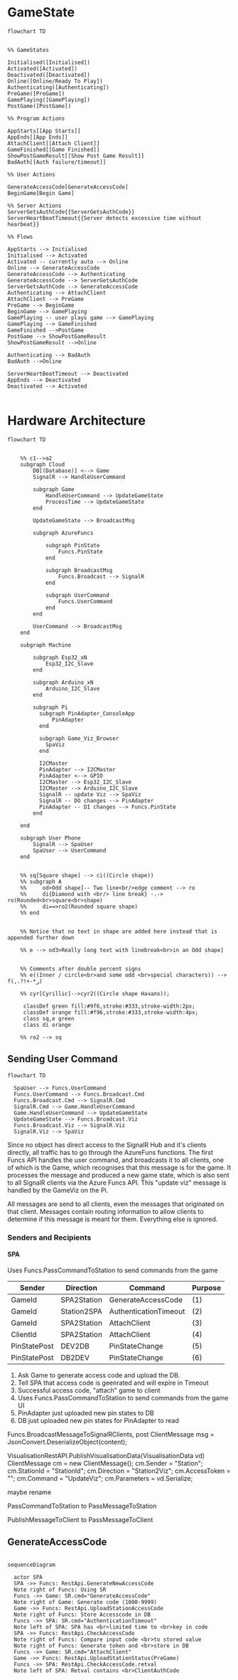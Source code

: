 




# GameState


```mermaid
flowchart TD


%% GameStates

Initialised([Initialised])
Activated([Activated])
Deactivated([Deactivated])
Online([Online/Ready To Play])
Authenticating([Authenticating])
PreGame([PreGame])
GamePlaying([GamePlaying])
PostGame([PostGame])

%% Program Actions

AppStarts[[App Starts]]
AppEnds[[App Ends]]
AttachClient[[Attach Client]]
GameFinished[[Game Finished]]
ShowPostGameResult[[Show Post Game Result]]
BadAuth[[Auth failure/timeout]]

%% User Actions

GenerateAccessCode[GenerateAccessCode]
BeginGame[Begin Game]

%% Server Actions
ServerGetsAuthCode{{ServerGetsAuthCode}}
ServerHeartBeatTimeout{{Server detects excessive time without hearbeat}}

%% Flows

AppStarts --> Initialised
Initialised --> Activated
Activated -- currently auto --> Online
Online --> GenerateAccessCode
GenerateAccessCode --> Authenticating
GenerateAccessCode --> ServerGetsAuthCode
ServerGetsAuthCode --> GenerateAccessCode
Authenticating --> AttachClient
AttachClient --> PreGame
PreGame --> BeginGame
BeginGame --> GamePlaying
GamePlaying -- user plays game --> GamePlaying
GamePlaying --> GameFinished
GameFinished -->PostGame
PostGame --> ShowPostGameResult
ShowPostGameResult -->Online

Authenticating --> BadAuth
BadAuth -->Online

ServerHeartBeatTimeout --> Deactivated
AppEnds --> Deactivated
Deactivated --> Activated


```

# Hardware Architecture



```mermaid
flowchart TD


    %% c1-->a2
    subgraph Cloud
        DB[(Database)] <--> Game  
        SignalR --> HandleUserCommand

        subgraph Game
            HandleUserCommand --> UpdateGameState
            ProcessTime --> UpdateGameState
        end

        UpdateGameState --> BroadcastMsg

        subgraph AzureFuncs 

            subgraph PinState  
                Funcs.PinState
            end

            subgraph BroadcastMsg
                Funcs.Broadcast --> SignalR  
            end 

            subgraph UserCommand
                Funcs.UserCommand
            end
        end

        UserCommand --> BroadcastMsg
    end 

    subgraph Machine 

        subgraph Esp32_xN
            Esp32_I2C_Slave
        end     

        subgraph Arduino_xN
            Arduino_I2C_Slave
        end

        subgraph Pi
          subgraph PinAdapter_ConsoleApp
              PinAdapter
          end  

          subgraph Game_Viz_Browser
            SpaViz
          end          
                        
          I2CMaster
          PinAdapter --> I2CMaster
          PinAdapter <--> GPIO     
          I2CMaster --> Esp32_I2C_Slave
          I2CMaster --> Arduino_I2C_Slave 
          SignalR -- update Viz --> SpaViz
          SignalR -- DO changes --> PinAdapter
          PinAdapter -- DI changes --> Funcs.PinState
        end

    end  
 
    subgraph User Phone
        SignalR --> SpaUser
        SpaUser --> UserCommand
    end


    %% sq[Square shape] --> ci((Circle shape))
    %% subgraph A
    %%     od>Odd shape]-- Two line<br/>edge comment --> ro
    %%     di{Diamond with <br/> line break} -.-> ro(Rounded<br>square<br>shape)
    %%     di==>ro2(Rounded square shape)
    %% end


    %% Notice that no text in shape are added here instead that is appended further down

    %% e --> od3>Really long text with linebreak<br>in an Odd shape]


    %% Comments after double percent signs
    %% e((Inner / circle<br>and some odd <br>special characters)) --> f(,.?!+-*ز)

    %% cyr[Cyrillic]-->cyr2((Circle shape Начало));

     classDef green fill:#9f6,stroke:#333,stroke-width:2px;
     classDef orange fill:#f96,stroke:#333,stroke-width:4px;
     class sq,e green
     class di orange

    %% ro2 --> sq

```

## Sending User Command


```mermaid
flowchart TD

  SpaUser --> Funcs.UserCommand
  Funcs.UserCommand --> Funcs.Broadcast.Cmd
  Funcs.Broadcast.Cmd --> SignalR.Cmd
  SignalR.Cmd --> Game.HandleUserCommand
  Game.HandleUserCommand --> UpdateGameState
  UpdateGameState --> Funcs.Broadcast.Viz
  Funcs.Broadcast.Viz --> SignalR.Viz
  SignalR.Viz --> SpaViz

```

Since no object has direct access to the SignalR Hub and it's clients directly, all traffic has to go through the AzureFuns functions. The first Funcs API handles the user command, and broadcasts it to all clients, one of which is the Game, which recognises that this message is for the game. It processes the message and produced a new game state, which is also sent to all SignalR clients via the Azure Funcs API. This "update viz" message is handled by the GameViz on the Pi.

All messages are send to all clients, even the messages that originated on that client. Messages contain routing information to allow clients to determine if this message is meant for them. Everything else is ignored.

### Senders and Recipients

#### SPA

Uses Funcs.PassCommandToStation to send commands from the game



| Sender  | Direction   |Command            | Purpose
| ------- | -------     |-------            |-------            
| GameId  | SPA2Station | GenerateAccessCode|  (1)
| GameId  | Station2SPA | AuthenticationTimeout| (2)
| GameId  | SPA2Station | AttachClient      |  (3)
| ClientId  | SPA2Station | AttachClient      | (4)
| PinStatePost  | DEV2DB | PinStateChange      |  (5)
| PinStatePost  | DB2DEV | PinStateChange      |  (6)



1) Ask Game to generate access code and upload the DB.
2) Tell SPA that access code is geenrated and will expire in Timeout
3) Successful access code, "attach" game to client
4) Uses Funcs.PassCommandToStation to send commands from the game UI
5) PinAdapter just uploaded new pin states to DB
6) DB just uploaded new pin states for PinAdapter to read


Funcs.BroadcastMessageToSignalRClients, post 
ClientMessage msg = JsonConvert.DeserializeObject<ClientMessage>(content);

VisualisationRestAPI.PublishVisualisationData(VisualisationData vd)
ClientMessage cm = new ClientMessage();
      cm.Sender = "Station";
      cm.StationId = "StationId";
      cm.Direction = "Station2Viz";
      cm.AccessToken = "";
      cm.Command = "UpdateViz";
      cm.Parameters = vd.Serialize;


maybe rename 

PassCommandToStation to PassMessageToStation


PublishMessageToClient to PassMessageToClient


## GenerateAccessCode


```mermaid

sequenceDiagram

  actor SPA
  SPA ->> Funcs: RestApi.GenerateNewAccessCode
  Note right of Funcs: Using SR
  Funcs ->> Game: SR.cmd="GenerateAccessCode"
  Note right of Game: Generate code (1000-9999)
  Game ->> Funcs: RestApi.UploadStationAccessCode
  Note right of Funcs: Store Accesscode in DB
  Funcs ->> SPA: SR.cmd="AuthenticationTimeout"
  Note left of SPA: SPA has <br>limited time to <br>key in code
  SPA ->> Funcs: RestApi.CheckAccessCode
  Note right of Funcs: Compare input code <br>to stored value
  Note right of Funcs: Generate token and <br>store in DB
  Funcs ->> Game: SR.cmd="AttachClient"
  Game ->> Funcs: RestApi.UploadStationStatus(PreGame)
  Funcs ->> SPA: RestApi.CheckAccessCode.retval
  Note left of SPA: Retval contains <br>ClientAuthCode


```





